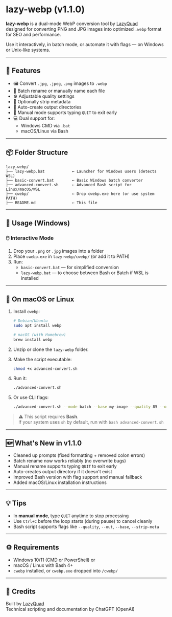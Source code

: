 # lazy-webp (v1.1.0)

**lazy-webp** is a dual-mode WebP conversion tool by [LazyQuad](https://github.com/LazyQuad)  
designed for converting PNG and JPG images into optimized `.webp` format for SEO and performance.

Use it interactively, in batch mode, or automate it with flags — on Windows or Unix-like systems.

---

## 🔧 Features

- 🖼️ Convert `.jpg`, `.jpeg`, `.png` images to `.webp`
- 🔁 Batch rename or manually name each file
- ⚙️ Adjustable quality settings
- 🚫 Optionally strip metadata
- 📁 Auto-create output directories
- 🧠 Manual mode supports typing `QUIT` to exit early
- 💻 Dual support for:
  - Windows CMD via `.bat`
  - macOS/Linux via Bash

---

## 📦 Folder Structure

```
lazy-webp/
├── lazy-webp.bat            ← Launcher for Windows users (detects WSL)
├── basic-convert.bat        ← Basic Windows batch converter
├── advanced-convert.sh      ← Advanced Bash script for Linux/macOS/WSL
├── cwebp/                   ← Drop cwebp.exe here (or use system PATH)
├── README.md                ← This file
```

---

## 🚀 Usage (Windows)

### 🖱️ Interactive Mode

1. Drop your `.png` or `.jpg` images into a folder
2. Place `cwebp.exe` in `lazy-webp/cwebp/` (or add it to PATH)
3. Run:
   - `basic-convert.bat` — for simplified conversion
   - `lazy-webp.bat` — to choose between Bash or Batch if WSL is installed

---

## 🐧 On macOS or Linux

1. Install `cwebp`:
   ```bash
   # Debian/Ubuntu
   sudo apt install webp

   # macOS (with Homebrew)
   brew install webp
   ```

2. Unzip or clone the `lazy-webp` folder.

3. Make the script executable:
   ```bash
   chmod +x advanced-convert.sh
   ```

4. Run it:
   ```bash
   ./advanced-convert.sh
   ```

5. Or use CLI flags:
   ```bash
   ./advanced-convert.sh --mode batch --base my-image --quality 85 --out ./output --strip-meta
   ```

> ⚠️ This script requires **Bash**.  
> If your system uses `sh` by default, run with `bash advanced-convert.sh`

---

## 🆕 What's New in v1.1.0

- Cleaned up prompts (fixed formatting + removed colon errors)
- Batch rename now works reliably (no overwrite bugs)
- Manual rename supports typing `QUIT` to exit early
- Auto-creates output directory if it doesn't exist
- Improved Bash version with flag support and manual fallback
- Added macOS/Linux installation instructions

---

## 💡 Tips

- In **manual mode**, type `QUIT` anytime to stop processing
- Use `Ctrl+C` before the loop starts (during pause) to cancel cleanly
- Bash script supports flags like `--quality`, `--out`, `--base`, `--strip-meta`

---

## ⚙️ Requirements

- Windows 10/11 (CMD or PowerShell) or
- macOS / Linux with Bash 4+
- `cwebp` installed, or `cwebp.exe` dropped into `/cwebp/`

---

## 🙌 Credits

Built by [LazyQuad](https://github.com/LazyQuad)  
Technical scripting and documentation by ChatGPT (OpenAI)
